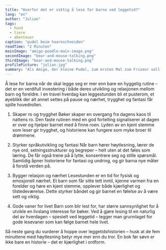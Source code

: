 ```yaml
---
title: "Hvorfor det er viktig å lese for barna ved leggetid?"
lang: "en"
author: "Julian"
tags:
  - hund
  - tiere
  - abenteuer
caption: "pudel beim haareschneiden"
readTime: "2 Minuten"
mainImage: "amigo-poodle-main-image.png"
secondImage: "bear-and-mouse-talking.png"
thirdImage: "bear-and-mouse-talking.png"
profilePicture: "julian.jpg"
summary: "Als Amigo, der kleine Pudel, zum ersten Mal zum Friseur soll, beginnt für ihn ein ungewohntes und aufregendes Abenteuer."
---
```


Å lese for barna når de skal legge seg er mer enn bare en hyggelig rutine – det er en verdifull investering i både deres utvikling og relasjonen mellom barn og foreldre. I en travel hverdag kan leggestunden bli et pusterom, et øyeblikk der alt annet settes på pause og nærhet, trygghet og fantasi får spille hovedrollen.

1. Skaper ro og trygghet
   Bøker skaper en overgang fra dagens kaos til nattens ro. Den faste rutinen med en god fortelling signaliserer at dagen er over og hjelper barnet med å finne roen. Lyden av en kjent stemme som leser gir trygghet, og historiene kan fungere som myke broer til drømmene.

2. Styrker språkutvikling og fantasi
   Når barn hører høytlesning, lærer de nye ord, setningsstrukturer og begreper – helt uten at det føles som læring. De får også trene på å lytte, konsentrere seg og stille spørsmål. Samtidig åpner historiene for fantasi og undring, og gir barna nye måter å forstå verden på.

3. Bygger relasjon og nærhet
   Lesestunden er en tid for fysisk og emosjonell nærhet. Et barn som får sitte tett inntil, kjenne varmen fra en forelder og høre en kjent stemme, opplever både kjærlighet og tilstedeværelse. Dette styrker båndet og gir barnet en følelse av å være sett og viktig.

4. Gode vaner for livet
   Barn som blir lest for, har større sannsynlighet for å utvikle en livslang interesse for bøker. Ved å gjøre lesing til en naturlig del av hverdagen – spesielt ved leggetid – legger man grunnlaget for gode lesevaner som kan følge barnet hele livet.

Så neste gang du vurderer å hoppe over leggetidshistorien – husk at de fem minuttene med høytlesning betyr mye mer enn du tror. En bok før søvn er ikke bare en historie – det er kjærlighet i ordform.
